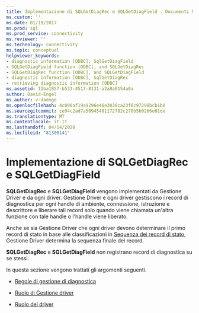 ```yaml
---
title: Implementazione di SQLGetDiagRec e SQLGetDiagField . Documenti Microsoft
ms.custom: ''
ms.date: 01/19/2017
ms.prod: sql
ms.prod_service: connectivity
ms.reviewer: ''
ms.technology: connectivity
ms.topic: conceptual
helpviewer_keywords:
- diagnostic information [ODBC], SqlGetDiagField
- SQLGetDiagField function [ODBC], and SQLGetDiagRec
- SQLGetDiagRec function [ODBC], and SQLGetDiagField
- diagnostic information [ODBC], SqlGetDiagRec
- retrieving diagnostic information [ODBC]
ms.assetid: 11ba1857-b533-4517-8131-a2a8a0154a0a
author: David-Engel
ms.author: v-daenge
ms.openlocfilehash: 4c090af19a9296e46e3036ca23f6c97298bcb1b8
ms.sourcegitcommit: ce94c2ad7a50945481172782c270b5b0206e61de
ms.translationtype: MT
ms.contentlocale: it-IT
ms.lasthandoff: 04/14/2020
ms.locfileid: "81300141"
---
```

# <a name="implementing-sqlgetdiagrec-and-sqlgetdiagfield"></a>Implementazione di SQLGetDiagRec e SQLGetDiagField
**SQLGetDiagRec** e **SQLGetDiagField** vengono implementati da Gestione Driver e da ogni driver. Gestione Driver e ogni driver gestiscono i record di diagnostica per ogni handle di ambiente, connessione, istruzione e descrittore e liberare tali record solo quando viene chiamata un'altra funzione con tale handle o l'handle viene liberato.  
  
 Anche se sia Gestione Driver che ogni driver devono determinare il primo record di stato in base alle classificazioni in [Sequenza dei record di stato](../../../odbc/reference/develop-app/sequence-of-status-records.md), Gestione Driver determina la sequenza finale dei record.  
  
 **SQLGetDiagRec** e **SQLGetDiagField** non registrano record di diagnostica su se stessi.  
  
 In questa sezione vengono trattati gli argomenti seguenti.  
  
-   [Regole di gestione di diagnostica](../../../odbc/reference/develop-app/diagnostic-handling-rules.md)  
  
-   [Ruolo di Gestione driver](../../../odbc/reference/develop-app/role-of-the-driver-manager.md)  
  
-   [Ruolo del driver](../../../odbc/reference/develop-app/role-of-the-driver.md)
